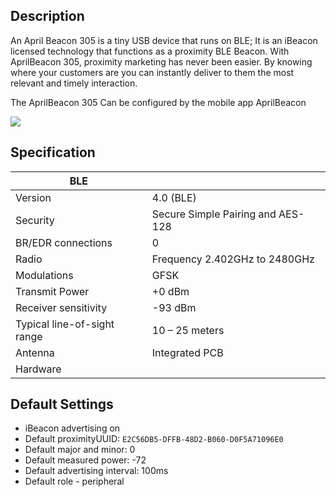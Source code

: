 ## Description

An April Beacon 305 is a tiny USB device that runs on BLE; It is an iBeacon licensed technology that functions as a proximity BLE Beacon. With AprilBeacon 305, proximity marketing has never been easier. By knowing where your customers are you can instantly deliver to them the most relevant and timely interaction. 

The AprilBeacon 305 Can be configured by the mobile app AprilBeacon

<img src="https://i1.aprbrother.com/302.jpg">

## Specification

| BLE                   |                                   |
| --------------------------- | --------------------------------- |
| Version                     | 4.0 (BLE)        |
| Security                    | Secure Simple Pairing and AES-128 |
| BR/EDR connections          | 0                                 |
| Radio                       | Frequency 2.402GHz to 2480GHz     |
| Modulations                 | GFSK                              |
| Transmit Power              | \+0 dBm                           |
| Receiver sensitivity        | \-93 dBm                          |
| Typical line-of-sight range | 10 – 25 meters                    |
| Antenna                     | Integrated PCB                    |
| Hardware                    |                                   |

## Default Settings

- iBeacon advertising on
- Default proximityUUID: `E2C56DB5-DFFB-48D2-B060-D0F5A71096E0`
- Default major and minor: 0
- Default measured power: -72
- Default advertising interval: 100ms
- Default role - peripheral

